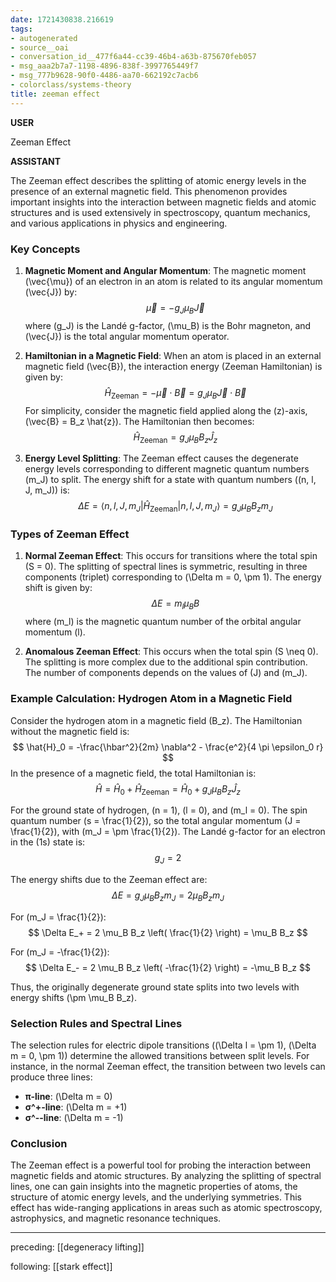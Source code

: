 ```yaml
---
date: 1721430838.216619
tags:
- autogenerated
- source__oai
- conversation_id__477f6a44-cc39-46b4-a63b-875670feb057
- msg_aaa2b7a7-1198-4896-838f-3997765449f7
- msg_777b9628-90f0-4486-aa70-662192c7acb6
- colorclass/systems-theory
title: zeeman effect
---
```


**USER**

Zeeman Effect


**ASSISTANT**

The Zeeman effect describes the splitting of atomic energy levels in the presence of an external magnetic field. This phenomenon provides important insights into the interaction between magnetic fields and atomic structures and is used extensively in spectroscopy, quantum mechanics, and various applications in physics and engineering.

### Key Concepts

1. **Magnetic Moment and Angular Momentum**:
   The magnetic moment \(\vec{\mu}\) of an electron in an atom is related to its angular momentum \(\vec{J}\) by:
   $$
   \vec{\mu} = -g_J \mu_B \vec{J}
   $$
   where \(g_J\) is the Landé g-factor, \(\mu_B\) is the Bohr magneton, and \(\vec{J}\) is the total angular momentum operator.

2. **Hamiltonian in a Magnetic Field**:
   When an atom is placed in an external magnetic field \(\vec{B}\), the interaction energy (Zeeman Hamiltonian) is given by:
   $$
   \hat{H}_{\text{Zeeman}} = -\vec{\mu} \cdot \vec{B} = g_J \mu_B \vec{J} \cdot \vec{B}
   $$
   For simplicity, consider the magnetic field applied along the \(z\)-axis, \(\vec{B} = B_z \hat{z}\). The Hamiltonian then becomes:
   $$
   \hat{H}_{\text{Zeeman}} = g_J \mu_B B_z \hat{J}_z
   $$

3. **Energy Level Splitting**:
   The Zeeman effect causes the degenerate energy levels corresponding to different magnetic quantum numbers \(m_J\) to split. The energy shift for a state with quantum numbers \((n, l, J, m_J)\) is:
   $$
   \Delta E = \langle n, l, J, m_J | \hat{H}_{\text{Zeeman}} | n, l, J, m_J \rangle = g_J \mu_B B_z m_J
   $$

### Types of Zeeman Effect

1. **Normal Zeeman Effect**:
   This occurs for transitions where the total spin \(S = 0\). The splitting of spectral lines is symmetric, resulting in three components (triplet) corresponding to \(\Delta m = 0, \pm 1\). The energy shift is given by:
   $$
   \Delta E = m_l \mu_B B
   $$
   where \(m_l\) is the magnetic quantum number of the orbital angular momentum \(l\).

2. **Anomalous Zeeman Effect**:
   This occurs when the total spin \(S \neq 0\). The splitting is more complex due to the additional spin contribution. The number of components depends on the values of \(J\) and \(m_J\).

### Example Calculation: Hydrogen Atom in a Magnetic Field

Consider the hydrogen atom in a magnetic field \(B_z\). The Hamiltonian without the magnetic field is:
$$
\hat{H}_0 = -\frac{\hbar^2}{2m} \nabla^2 - \frac{e^2}{4 \pi \epsilon_0 r}
$$
In the presence of a magnetic field, the total Hamiltonian is:
$$
\hat{H} = \hat{H}_0 + \hat{H}_{\text{Zeeman}} = \hat{H}_0 + g_J \mu_B B_z \hat{J}_z
$$

For the ground state of hydrogen, \(n = 1\), \(l = 0\), and \(m_l = 0\). The spin quantum number \(s = \frac{1}{2}\), so the total angular momentum \(J = \frac{1}{2}\), with \(m_J = \pm \frac{1}{2}\). The Landé g-factor for an electron in the \(1s\) state is:
$$
g_J = 2
$$

The energy shifts due to the Zeeman effect are:
$$
\Delta E = g_J \mu_B B_z m_J = 2 \mu_B B_z m_J
$$

For \(m_J = \frac{1}{2}\):
$$
\Delta E_+ = 2 \mu_B B_z \left( \frac{1}{2} \right) = \mu_B B_z
$$

For \(m_J = -\frac{1}{2}\):
$$
\Delta E_- = 2 \mu_B B_z \left( -\frac{1}{2} \right) = -\mu_B B_z
$$

Thus, the originally degenerate ground state splits into two levels with energy shifts \(\pm \mu_B B_z\).

### Selection Rules and Spectral Lines

The selection rules for electric dipole transitions (\(\Delta l = \pm 1\), \(\Delta m = 0, \pm 1\)) determine the allowed transitions between split levels. For instance, in the normal Zeeman effect, the transition between two levels can produce three lines:
- **π-line**: \(\Delta m = 0\)
- **σ^+-line**: \(\Delta m = +1\)
- **σ^--line**: \(\Delta m = -1\)

### Conclusion

The Zeeman effect is a powerful tool for probing the interaction between magnetic fields and atomic structures. By analyzing the splitting of spectral lines, one can gain insights into the magnetic properties of atoms, the structure of atomic energy levels, and the underlying symmetries. This effect has wide-ranging applications in areas such as atomic spectroscopy, astrophysics, and magnetic resonance techniques.


---

preceding: [[degeneracy lifting]]  


following: [[stark effect]]